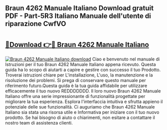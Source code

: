 ## Braun 4262 Manuale Italiano Download gratuit PDF - Part-5R3 Italiano Manuale dell'utente di riparazione CwfVO

# <h2><a href="http://dffrqni.blite.top/?on=Braun+4262+Manuale+Italiano">🔗Download 👉🔴 Braun 4262 Manuale Italiano</a></h2>

[![Braun 4262 Manuale Italiano download](https://i.imgur.com/lujVjoI.png)](http://dffrqni.blite.top/?on=Braun+4262+Manuale+Italiano)
Ciao e benvenuto nel manuale di Istruzioni per il tuo Braun 4262 Manuale Italiano appena ricevuto. Questa guida ha lo scopo di aiutarti a capire e gestire con successo il tuo Prodotto. Troverai istruzioni chiare per L'installazione, L'uso, la manutenzione e la risoluzione dei problemi. Si prega di conservare questo manuale per riferimento futuro.Questa guida è la tua guida affidabile per utilizzare efficacemente il tuo nuovo REDDDDDDD. Il loro nuovo Braun 4262 Manuale Italiano offre una serie impressionante di funzionalità progettate per migliorare la tua esperienza. Esplora l'interfaccia intuitiva e sfrutta appieno il potenziale delle sue funzionalità. Ci auguriamo che Braun 4262 Manuale Italiano sia stata una risorsa utile e Informativa per iniziare con il tuo nuovo prodotto. Se hai bisogno di aiuto o chiarimenti, non esitare a contattare il nostro team di assistenza clienti.
